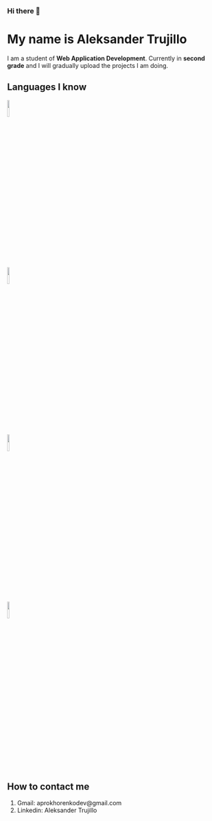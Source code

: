 
### Hi there 👋

<h1 text-align:center>My name is Aleksander Trujillo</h1>

<p>
  I am a student of <strong>Web Application Development</strong>. Currently in <strong>second grade</strong> and I will gradually upload the projects I am doing.
</p>

<h2  text-align:center>Languages ​​I know</h2>

<img src="https://byspel.com/wp-content/uploads/2018/05/Java-Logo.jpg" width=10% heigth=10%> <br>
<img src="https://cdn.icon-icons.com/icons2/2415/PNG/512/postgresql_original_wordmark_logo_icon_146392.png" width=10% heigth=10%> <br>
<img src="https://play-lh.googleusercontent.com/TzsxB3RFCBKOObTn0sw9jMHx3jwwULx9_1ig1kVDdOCUcuYFJFY3Eqzm8y7IjdhXr9I" width=10% heigth=10%> <br>
<img src="https://cdn-icons-png.flaticon.com/512/528/528261.png" width=10% heigth=10%> <br>


<h2  text-align:center>How to contact me</h2>
<ol>
  <li>Gmail: aprokhorenkodev@gmail.com</li>
  <li>Linkedin: Aleksander Trujillo</li>
</ol>
